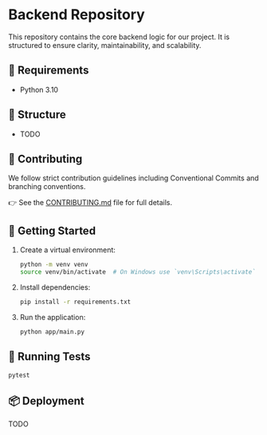 
# Backend Repository

This repository contains the core backend logic for our project. It is structured to ensure clarity, maintainability, and scalability.

## 🐍 Requirements

- Python 3.10

## 📁 Structure

- TODO

## 🤝 Contributing

We follow strict contribution guidelines including Conventional Commits and branching conventions.

👉 See the [CONTRIBUTING.md](./CONTRIBUTING.md) file for full details.

## 🚀 Getting Started

1. Create a virtual environment:
    ```bash
    python -m venv venv
    source venv/bin/activate  # On Windows use `venv\Scripts\activate`
    ```

2. Install dependencies:
    ```bash
    pip install -r requirements.txt
    ```

3. Run the application:
    ```bash
    python app/main.py
    ```

## 🧪 Running Tests

```bash
pytest
```

## 📦 Deployment

TODO
